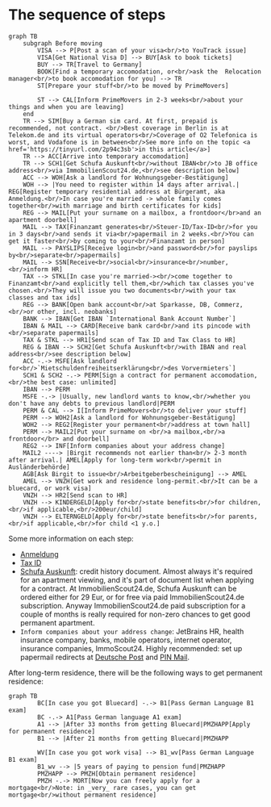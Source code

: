 # The sequence of steps

```mermaid
graph TB
    subgraph Before moving
        VISA --> P[Post a scan of your visa<br/>to YouTrack issue]
        VISA[Get National Visa D] --> BUY[Ask to book tickets]
        BUY --> TR[Travel to Germany]
        BOOK[Find a temporary accomodation, or<br/>ask the  Relocation manager<br/>to book accomodation for you] --> TR
        ST[Prepare your stuff<br/>to be moved by PrimeMovers]

        ST --> CAL[Inform PrimeMovers in 2-3 weeks<br/>about your things and when you are leaving]
    end
    TR --> SIM[Buy a German sim card. At first, prepaid is recommended, not contract. <br/>Best coverage in Berlin is at Telekom.de and its virtual operators<br/>Coverage of O2 Telefonica is worst, and Vodafone is in between<br/>See more info on the topic <a href='https://tinyurl.com/2p94c3sb'>in this article</a>]
    TR --> ACC[Arrive into temporary accomodation]
    TR --> SCH1[Get Schufa Auskunft<br/>without IBAN<br/>to JB office address<br/>via ImmobilienScout24.de,<br/>see description below]
    ACC --> WOH[Ask a landlord for Wohnungsgeber-Bestätigung]
    WOH --> |You need to register within 14 days after arrival.| REG[Register temporary residential address at Bürgeramt, aka Anmeldung.<br/>In case you're married -> whole family comes together<br/>with marriage and birth certificates for kids]
    REG --> MAIL[Put your surname on a mailbox, a frontdoor</br>and an apartment doorbell]
    MAIL --> TAX[Finanzamt generates<br/>Steuer-ID/Tax-ID<br/>for you in 3 days<br/>and sends it via<br/>papermail in 2 weeks.<br/>You can get it faster<br/>by coming to your<br/>Finanzamt in person]
    MAIL --> PAYSLIPS[Receive login<br/>and password<br/>for payslips by<br/>separate<br/>papermails]
    MAIL --> SSN[Receive<br/>social<br/>insurance<br/>number,<br/>inform HR]
    TAX --> STKL[In case you're married-><br/>come together to Finanzamt<br/>and explicitly tell them,<br/>which tax classes you've chosen.<br/>They will issue you two documents<br/>with your tax classes and tax ids]
    REG --> BANK[Open bank account<br/>at Sparkasse, DB, Commerz,<br/>or other, incl. neobanks]
    BANK --> IBAN[Get IBAN `International Bank Account Number`]
    IBAN & MAIL --> CARD[Receive bank card<br/>and its pincode with <br/>separate papermails]
    TAX & STKL --> HR1[Send scan of Tax ID and Tax Class to HR]
    REG & IBAN --> SCH2[Get Schufa Auskunft<br/>with IBAN and real address<br/>see description below]
    ACC -.-> MSFE[Ask landlord for<br/>`Mietschuldenfreiheitserklärung<br/>des Vorvermieters`]
    SCH1 & SCH2 -.-> PERM[Sign a contract for permanent accomodation,<br/>the best case: unlimited]
    IBAN --> PERM
    MSFE -.-> |Usually, new landlord wants to know,<br/>whether you don't have any debts to previous landlord|PERM
    PERM & CAL --> I[Inform PrimeMovers<br/>to deliver your stuff]
    PERM --> WOH2[Ask a landlord for Wohnungsgeber-Bestätigung]
    WOH2 --> REG2[Register your permanent<br/>address at town hall]
    PERM --> MAIL2[Put your surname on <br/>a mailbox,<br/>a frontdoor</br> and doorbell]
    REG2 --> INF[Inform companies about your address change]
    MAIL2 ----> |Birgit recommends not earlier than<br/> 2-3 month after arrival.| AMEL[Apply for long-term work<br/>permit in Ausländerbehörde]
    AGB[Ask Birgit to issue<br/>Arbeitgeberbescheinigung] --> AMEL
    AMEL --> VNZH[Get work and residence long-permit.<br/>It can be a bluecard, or work visa]
    VNZH --> HR2[Send scan to HR]
    VNZH --> KINDERGELD[Apply for<br/>state benefits<br/>for children,<br/>if applicable,<br/>200eur/child]
    VNZH --> ELTERNGELD[Apply for<br/>state benefits<br/>for parents,<br/>if applicable,<br/>for child <1 y.o.]
```

Some more information on each step:
- [Anmeldung](anmeldung.md)
- [Tax ID](finanzamt.md)
- [Schufa Auskunft](schufa.md): credit history document.
Almost always it's required for an apartment viewing, and it's part of document list when applying for a contract.
At ImmobilienScout24.de, Schufa Auskunft can be ordered either for 29 Eur, or for free via paid ImmobilienScout24.de subscription.
Anyway ImmobilienScout24.de paid subscription for a couple of months is really required for non-zero chances to get good permanent apartment.
- `Inform companies about your address change`: JetBrains HR, health insurance company, banks, mobile operators, internet operator, insurance companies, ImmoScout24.
Highly recommended: set up papermail redirects at [Deutsche Post](https://shop.deutschepost.de/shop/nachsenden-lagern/nachsendeservice.jsp?cid=DP_101002152)
and [PIN Mail](https://www.pin-ag.de/privatkunden/formulare/nachsendeauftrag).

After long-term residence, there will be the following ways to get permanent residence:
```mermaid
graph TB
        BC[In case you got Bluecard] -.-> B1[Pass German Language B1 exam]
        BC -.-> A1[Pass German language A1 exam]
        A1 --> |After 33 months from getting Bluecard|PMZHAPP[Apply for permanent residence]
        B1 --> |After 21 months from getting Bluecard|PMZHAPP

        WV[In case you got work visa] --> B1_wv[Pass German Language B1 exam]
        B1_wv --> |5 years of paying to pension fund|PMZHAPP
        PMZHAPP --> PMZH[Obtain permanent residence]
        PMZH -.-> MORT[Now you can freely apply for a mortgage<br/>Note: in _very_ rare cases, you can get mortgage<br/>without permanent residence]
```
